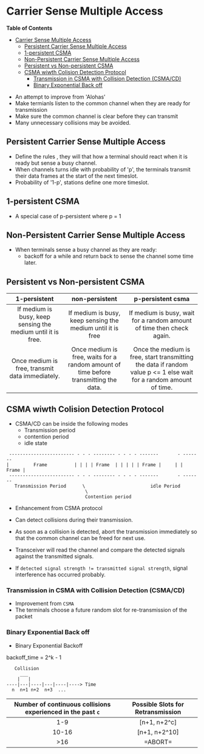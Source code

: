 # Carrier Sense Multiple Access

<!-- markdown-toc start - Don't edit this section. Run M-x markdown-toc-refresh-toc -->
**Table of Contents**

- [Carrier Sense Multiple Access](#carrier-sense-multiple-access)
    - [Persistent Carrier Sense Multiple Access](#persistent-carrier-sense-multiple-access)
    - [1-persistent CSMA](#1-persistent-csma)
    - [Non-Persistent Carrier Sense Multiple Access](#non-persistent-carrier-sense-multiple-access)
    - [Persistent vs Non-persistent CSMA](#persistent-vs-non-persistent-csma)
    - [CSMA wiwth Colision Detection Protocol](#csma-wiwth-colision-detection-protocol)
        - [Transmission in CSMA with Collision Detection (CSMA/CD)](#transmission-in-csma-with-collision-detection-csmacd)
        - [Binary Exponential Back off](#binary-exponential-back-off)

<!-- markdown-toc end -->


* An attempt to improve from 'Alohas'
* Make termianls listen to the common channel when they are ready for transmission
* Make sure the common channel is clear before they can transmit
* Many unnecessary collisions may be avoided.

## Persistent Carrier Sense Multiple Access
* Define the rules , they will that how a terminal should react when it is ready but sense a busy channel.
* When channels turns idle with probability of 'p', the terminals transmit their data frames at the start of the next timeslot.
* Probability of '1-p', stations define one more timeslot.

## 1-persistent CSMA
* A special case of p-persistent where p = 1

## Non-Persistent Carrier Sense Multiple Access
* When terminals sense a busy channel as they are ready:
  * backoff for a while and return back to sense the channel some time later.

## Persistent vs Non-persistent CSMA

| 1-persistent                                                 | non-persistent                                                                       | p-persistent csma                                                                                                  |
|:------------------------------------------------------------:|:------------------------------------------------------------------------------------:|:------------------------------------------------------------------------------------------------------------------:|
| If medium is busy, keep sensing the medium until it is free. | If medium is busy, keep sensing the medium until it is free                          | If medium is busy, wait for a random amount of time then check again.                                              |
| Once medium is free, transmit data immediately.              | Once medium is free, waits for a random amount of time before transmitting the data. | Once the medium is free, start transmitting the data if random value p <= 1 else wait for a random amount of time. |



## CSMA wiwth Colision Detection Protocol

* CSMA/CD can be inside the following modes
  * Transmission period
  * contention period
  * idle state

```
 ------------------------ - - - -------- - - - - -------       - -------
|         Frame          | | | | Frame  | | | | | Frame |     | | Frame |
 ------------------------ - - - -------- - - - - -------       - -------
   Transmission Period      \                        idle Period
                             \
                             Contention period
```

* Enhancement from CSMA protocol
* Can detect collisions during their transmission.
* As soon as a collision is detected, abort the transmission immediately so that the common channel can be freed for next use.

* Transceiver will read the channel and compare the detected signals against the transmitted signals.
* If `detected signal strength != transmitted signal strength`, signal interference has occurred probably.

### Transmission in CSMA with Collision Detection (CSMA/CD)
* Improvement from `CSMA`
* The terminals choose a future random slot for re-transmission of the packet

### Binary Exponential Back off

* Binary Exponential Backoff

backoff_time = 2^k - 1

```
   Collision
     ___
    |   |
----|---|----|---|----|----> Time
  n  n+1 n+2  n+3  ...
```

| Number of continuous collisions experienced in the past `c` | Possible Slots for Retransmission |
|:-----------------------------------------------------------:|:---------------------------------:|
| 1-9                                                         | [n+1, n+2^c]                      |
| 10-16                                                       | [n+1, n+2^10]                     |
| >16                                                         | =ABORT=                           |

